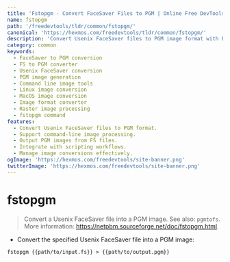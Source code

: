 ```yaml
---
title: 'Fstopgm - Convert FaceSaver Files to PGM | Online Free DevTools by Hexmos'
name: fstopgm
path: '/freedevtools/tldr/common/fstopgm/'
canonical: 'https://hexmos.com/freedevtools/tldr/common/fstopgm/'
description: 'Convert Usenix FaceSaver files to PGM image format with Fstopgm. Manage image conversions with command-line ease. Free online tool, no registration required.'
category: common
keywords:
  - FaceSaver to PGM conversion
  - FS to PGM converter
  - Usenix FaceSaver conversion
  - PGM image generation
  - Command line image tools
  - Linux image conversion
  - MacOS image conversion
  - Image format converter
  - Raster image processing
  - fstopgm command
features:
  - Convert Usenix FaceSaver files to PGM format.
  - Support command-line image processing.
  - Output PGM images from FS files.
  - Integrate with scripting workflows.
  - Manage image conversions effectively.
ogImage: 'https://hexmos.com/freedevtools/site-banner.png'
twitterImage: 'https://hexmos.com/freedevtools/site-banner.png'
---
```


# fstopgm

> Convert a Usenix FaceSaver file into a PGM image.
> See also: `pgmtofs`.
> More information: <https://netpbm.sourceforge.net/doc/fstopgm.html>.

- Convert the specified Usenix FaceSaver file into a PGM image:

`fstopgm {{path/to/input.fs}} > {{path/to/output.pgm}}`
